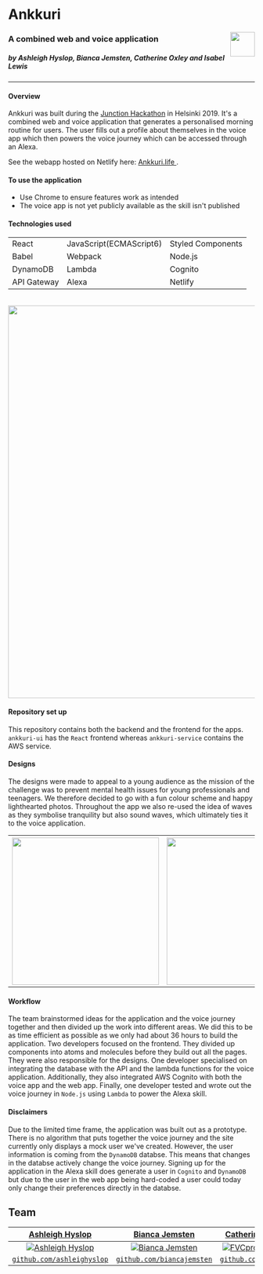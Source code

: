 # Ankkuri

<img  align="right" inline src="https://i.imgur.com/tgU6Tu2.png" width="50">

### A combined web and voice application

##### by Ashleigh Hyslop, Bianca Jemsten, Catherine Oxley and Isabel Lewis

---

#### Overview

Ankkuri was built during the [Junction Hackathon](https://www.hackjunction.com/) in Helsinki 2019. It's a combined web and voice application that generates a personalised morning routine for users. The user fills out a profile about themselves in the voice app which then powers the voice journey which can be accessed through an Alexa.

See the webapp hosted on Netlify here: [Ankkuri.life ](https://www.ankkuri.life/#/).

#### To use the application

- Use Chrome to ensure features work as intended
- The voice app is not yet publicly available as the skill isn't published

#### Technologies used

|             |                         |                   |
| ----------- | ----------------------- | ----------------- |
| React       | JavaScript(ECMAScript6) | Styled Components |
| Babel       | Webpack                 | Node.js           |
| DynamoDB    | Lambda                  | Cognito           |
| API Gateway | Alexa                   | Netlify           |

</br>

<img src="https://i.imgur.com/cbpUDvv.png" width="800"/>

#### Repository set up

This repository contains both the backend and the frontend for the apps. `ankkuri-ui` has the `React` frontend whereas `ankkuri-service` contains the AWS service.

#### Designs

The designs were made to appeal to a young audience as the mission of the challenge was to prevent mental health issues for young professionals and teenagers.
We therefore decided to go with a fun colour scheme and happy lighthearted photos. Throughout the app we also re-used the idea of waves as they symbolise tranquility but also sound waves, which ultimately ties it to the voice application.

<table>
  <th><img align="center" src="https://i.imgur.com/oupDT6b.png" height="300" width="300"/></th>
  <th><img align="center" src="https://i.imgur.com/Wf0lRRk.png" height="300" width="300"/></th>
</table>

#### Workflow

The team brainstormed ideas for the application and the voice journey together and then divided up the work into different areas. We did this to be as time efficient as possible as we only had about 36 hours to build the application.
Two developers focused on the frontend. They divided up components into atoms and molecules before they build out all the pages. They were also responsible for the designs.
One developer specialised on integrating the database with the API and the lambda functions for the voice application. Additionally, they also integrated AWS Cognito with both the voice app and the web app. Finally, one developer tested and wrote out the voice journey in `Node.js` using `Lambda` to power the Alexa skill.

#### Disclaimers

Due to the limited time frame, the application was built out as a prototype. There is no algorithm that puts together the voice journey and the site currently only displays a mock user we've created. However, the user information is coming from the `DynamoDB` databse. This means that changes in the databse actively change the voice journey. Signing up for the application in the Alexa skill does generate a user in `Cognito` and `DynamoDB` but due to the user in the web app being hard-coded a user could today only change their preferences directly in the databse.

## Team

|                 <a href="https://github.com/ashleighyslop" target="_blank">**Ashleigh Hyslop**</a>                  |                 <a href="https://github.com/biancajemsten" target="_blank">**Bianca Jemsten**</a>                  |                 <a href="https://github.com/Bibiiii" target="_blank">**Catherine Oxley**</a>                 |                 <a href="https://github.com/isabellewis" target="_blank">**Isabel Lewis**</a>                  |
| :-----------------------------------------------------------------------------------------------------------------: | :----------------------------------------------------------------------------------------------------------------: | :----------------------------------------------------------------------------------------------------------: | :------------------------------------------------------------------------------------------------------------: |
| [![Ashleigh Hyslop](https://avatars0.githubusercontent.com/u/31035314?s=200&v=4)](https://github.com/ashleighyslop) | [![Bianca Jemsten](https://avatars0.githubusercontent.com/u/37228766?s=200&v=4)](https://github.com/biancajemsten) | [![FVCproductions](https://avatars3.githubusercontent.com/u/15086661?s=400&v=4)](https://github.com/Bibiiii) | [![Isabel Lewis](https://avatars0.githubusercontent.com/u/21742394?s=200&v=4)](https://github.com/isabellewis) |
|              <a href="https://github.com/ashleighyslop" target="_blank">`github.com/ashleighyslop`</a>              |             <a href="https://github.com/biancajemsten" target="_blank">`github.com/biancajemsten`</a>              |                <a href="https://github.com/Bibiiii" target="_blank">`github.com/Bibiiii`</a>                 |             <a href="https://github.com/isabellewis" target="_blank">`github.com/isabellewis`</a>              |
